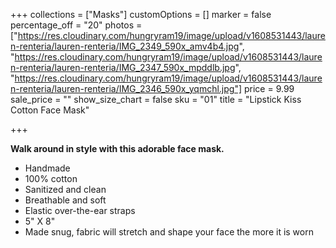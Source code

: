 +++
collections = ["Masks"]
customOptions = []
marker = false
percentage_off = "20"
photos = ["https://res.cloudinary.com/hungryram19/image/upload/v1608531443/lauren-renteria/lauren-renteria/IMG_2349_590x_amv4b4.jpg", "https://res.cloudinary.com/hungryram19/image/upload/v1608531443/lauren-renteria/lauren-renteria/IMG_2347_590x_mpddlb.jpg", "https://res.cloudinary.com/hungryram19/image/upload/v1608531443/lauren-renteria/lauren-renteria/IMG_2346_590x_yqmchl.jpg"]
price = 9.99
sale_price = ""
show_size_chart = false
sku = "01"
title = "Lipstick Kiss Cotton Face Mask"

+++

**Walk around in style with this adorable face mask.**

- Handmade
- 100% cotton
- Sanitized and clean
- Breathable and soft
- Elastic over-the-ear straps
- 5" X 8"
- Made snug, fabric will stretch and shape your face the more it is worn
